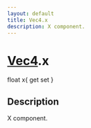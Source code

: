 ```yaml
---
layout: default
title: Vec4.x
description: X component.
---
```

# [Vec4]({{site.url}}/Pages/Reference/Vec4.html).x

<div class='signature' markdown='1'>
float x{ get set }
</div>

## Description
X component.

